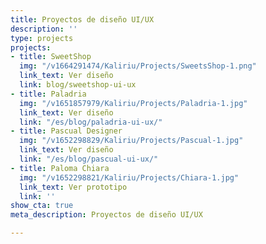 ```yaml
---
title: Proyectos de diseño UI/UX
description: ''
type: projects
projects:
- title: SweetShop
  img: "/v1664291474/Kaliriu/Projects/SweetsShop-1.png"
  link_text: Ver diseño
  link: blog/sweetshop-ui-ux
- title: Paladria
  img: "/v1651857979/Kaliriu/Projects/Paladria-1.jpg"
  link_text: Ver diseño
  link: "/es/blog/paladria-ui-ux/"
- title: Pascual Designer
  img: "/v1652298829/Kaliriu/Projects/Pascual-1.jpg"
  link_text: Ver diseño
  link: "/es/blog/pascual-ui-ux/"
- title: Paloma Chiara
  img: "/v1652298821/Kaliriu/Projects/Chiara-1.jpg"
  link_text: Ver prototipo
  link: ''
show_cta: true
meta_description: Proyectos de diseño UI/UX

---
```

